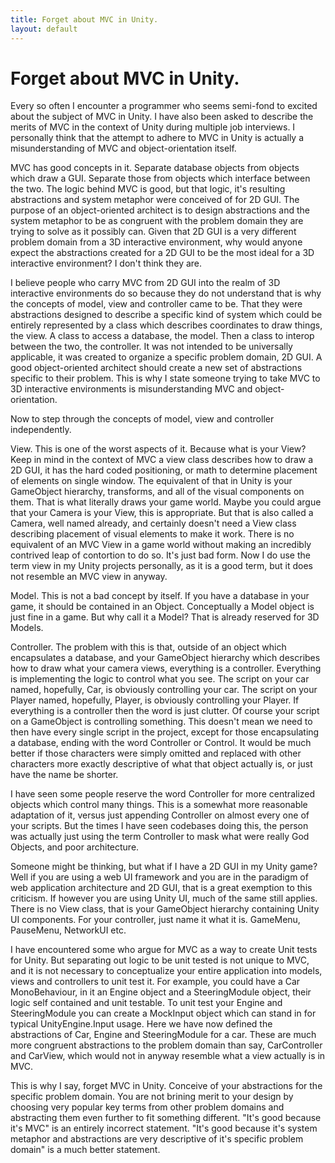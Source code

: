 ```yaml
---
title: Forget about MVC in Unity.
layout: default
---
```


# Forget about MVC in Unity.

Every so often I encounter a programmer who seems semi-fond to excited about the subject of MVC in Unity. I have also been asked to describe the merits of MVC in the context of Unity during multiple job interviews. I personally think that the attempt to adhere to MVC in Unity is actually a misunderstanding of MVC and object-orientation itself.

MVC has good concepts in it. Separate database objects from objects which draw a GUI. Separate those from objects which interface between the two. The logic behind MVC is good, but that logic, it's resulting abstractions and system metaphor were conceived of for 2D GUI. The purpose of an object-oriented architect is to design abstractions and the system metaphor to be as congruent with the problem domain they are trying to solve as it possibly can. Given that 2D GUI is a very different problem domain from a 3D interactive environment, why would anyone expect the abstractions created for a 2D GUI to be the most ideal for a 3D interactive environment? I don't think they are.

I believe people who carry MVC from 2D GUI into the realm of 3D interactive environments do so because they do not understand that is why the concepts of model, view and controller came to be. That they were abstractions designed to describe a specific kind of system which could be entirely represented by a class which describes coordinates to draw things, the view. A class to access a database, the model. Then a class to interop between the two, the controller. It was not intended to be universally applicable, it was created to organize a specific problem domain, 2D GUI. A good object-oriented architect should create a new set of abstractions specific to their problem. This is why I state someone trying to take MVC to 3D interactive environments is misunderstanding MVC and object-orientation.

Now to step through the concepts of model, view and controller independently.

View. This is one of the worst aspects of it. Because what is your View? Keep in mind in the context of MVC a view class describes how to draw a 2D GUI, it has the hard coded positioning, or math to determine placement of elements on single window. The equivalent of that in Unity is your GameObject hierarchy, transforms, and all of the visual components on them. That is what literally draws your game world. Maybe you could argue that your Camera is your View, this is appropriate. But that is also called a Camera, well named already, and certainly doesn't need a View class describing placement of visual elements to make it work. There is no equivalent of an MVC View in a game world without making an incredibly contrived leap of contortion to do so. It's just bad form. Now I do use the term view in my Unity projects personally, as it is a good term, but it does not resemble an MVC view in anyway.

Model. This is not a bad concept by itself. If you have a database in your game, it should be contained in an Object. Conceptually a Model object is just fine in a game. But why call it a Model? That is already reserved for 3D Models.

Controller. The problem with this is that, outside of an object which encapsulates a database, and your GameObject hierarchy which describes how to draw what your camera views, everything is a controller. Everything is implementing the logic to control what you see. The script on your car named, hopefully, Car, is obviously controlling your car. The script on your Player named, hopefully, Player, is obviously controlling your Player. If everything is a controller then the word is just clutter. Of course your script on a GameObject is controlling something. This doesn't mean we need to then have every single script in the project, except for those encapsulating a database, ending with the word Controller or Control. It would be much better if those characters were simply omitted and replaced with other characters more exactly descriptive of what that object actually is, or just have the name be shorter.

I have seen some people reserve the word Controller for more centralized objects which control many things. This is a somewhat more reasonable adaptation of it, versus just appending Controller on almost every one of your scripts. But the times I have seen codebases doing this, the person was actually just using the term Controller to mask what were really God Objects, and poor architecture.

Someone might be thinking, but what if I have a 2D GUI in my Unity game? Well if you are using a web UI framework and you are in the paradigm of web application architecture and 2D GUI, that is a great exemption to this criticism. If however you are using Unity UI, much of the same still applies. There is no View class, that is your GameObject hierarchy containing Unity UI components. For your controller, just name it what it is. GameMenu, PauseMenu, NetworkUI etc.

I have encountered some who argue for MVC as a way to create Unit tests for Unity. But separating out logic to be unit tested is not unique to MVC, and it is not necessary to conceptualize your entire application into models, views and controllers to unit test it. For example, you could have a Car MonoBehaviour, in it an Engine object and a SteeringModule object, their logic self contained and unit testable. To unit test your Engine and SteeringModule you can create a MockInput object which can stand in for typical UnityEngine.Input usage. Here we have now defined the abstractions of Car, Engine and SteeringModule for a car. These are much more congruent abstractions to the problem domain than say, CarController and CarView, which would not in anyway resemble what a view actually is in MVC.

This is why I say, forget MVC in Unity. Conceive of your abstractions for the specific problem domain. You are not brining merit to your design by choosing very popular key terms from other problem domains and abstracting them even further to fit something different. "It's good because it's MVC" is an entirely incorrect statement. "It's good because it's system metaphor and abstractions are very descriptive of it's specific problem domain" is a much better statement.
